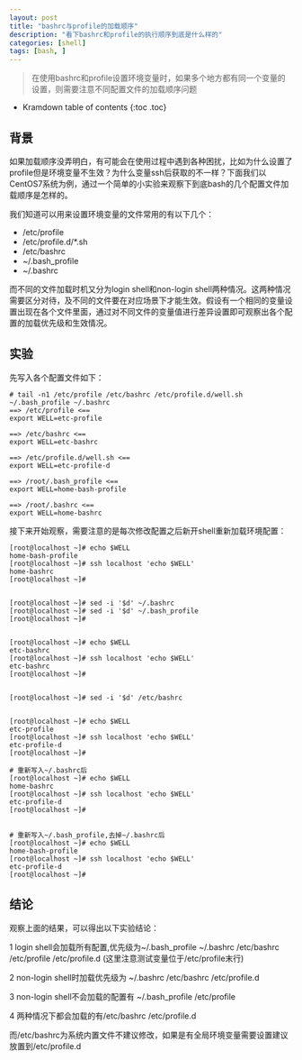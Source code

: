 ```yaml
---
layout: post
title: "bashrc与profile的加载顺序"
description: "看下bashrc和profile的执行顺序到底是什么样的"
categories: [shell]
tags: [bash, ]
---
```


> 在使用bashrc和profile设置环境变量时，如果多个地方都有同一个变量的设置，则需要注意不同配置文件的加载顺序问题

* Kramdown table of contents
{:toc .toc}

## 背景
如果加载顺序没弄明白，有可能会在使用过程中遇到各种困扰，比如为什么设置了profile但是环境变量不生效？为什么变量ssh后获取的不一样？下面我们以CentOS7系统为例，通过一个简单的小实验来观察下到底bash的几个配置文件加载顺序是怎样的。

我们知道可以用来设置环境变量的文件常用的有以下几个：
- /etc/profile
- /etc/profile.d/*.sh
- /etc/bashrc
- ~/.bash_profile
- ~/.bashrc


而不同的文件加载时机又分为login shell和non-login shell两种情况。这两种情况需要区分对待，及不同的文件要在对应场景下才能生效。假设有一个相同的变量设置出现在各个文件里面，通过对不同文件的变量值进行差异设置即可观察出各个配置的加载优先级和生效情况。

## 实验
先写入各个配置文件如下：
```
# tail -n1 /etc/profile /etc/bashrc /etc/profile.d/well.sh ~/.bash_profile ~/.bashrc
==> /etc/profile <==
export WELL=etc-profile

==> /etc/bashrc <==
export WELL=etc-bashrc

==> /etc/profile.d/well.sh <==
export WELL=etc-profile-d

==> /root/.bash_profile <==
export WELL=home-bash-profile

==> /root/.bashrc <==
export WELL=home-bashrc
```

接下来开始观察，需要注意的是每次修改配置之后新开shell重新加载环境配置：

```
[root@localhost ~]# echo $WELL
home-bash-profile
[root@localhost ~]# ssh localhost 'echo $WELL'
home-bashrc
[root@localhost ~]#


[root@localhost ~]# sed -i '$d' ~/.bashrc
[root@localhost ~]# sed -i '$d' ~/.bash_profile
[root@localhost ~]#


[root@localhost ~]# echo $WELL
etc-bashrc
[root@localhost ~]# ssh localhost 'echo $WELL'
etc-bashrc
[root@localhost ~]#


[root@localhost ~]# sed -i '$d' /etc/bashrc


[root@localhost ~]# echo $WELL
etc-profile
[root@localhost ~]# ssh localhost 'echo $WELL'
etc-profile-d
[root@localhost ~]#

# 重新写入~/.bashrc后
[root@localhost ~]# echo $WELL
home-bashrc
[root@localhost ~]# ssh localhost 'echo $WELL'
etc-profile-d
[root@localhost ~]#


# 重新写入~/.bash_profile,去掉~/.bashrc后
[root@localhost ~]# echo $WELL
home-bash-profile
[root@localhost ~]# ssh localhost 'echo $WELL'
etc-profile-d
[root@localhost ~]#

```

## 结论
观察上面的结果，可以得出以下实验结论：

1 login shell会加载所有配置,优先级为~/.bash_profile ~/.bashrc /etc/bashrc /etc/profile /etc/profile.d (这里注意测试变量位于/etc/profile末行)

2 non-login shell时加载优先级为 ~/.bashrc /etc/bashrc /etc/profile.d

3 non-login shell不会加载的配置有 ~/.bash_profile /etc/profile

4 两种情况下都会加载的有/etc/bashrc /etc/profile.d

而/etc/bashrc为系统内置文件不建议修改，如果是有全局环境变量需要设置建议放置到/etc/profile.d
